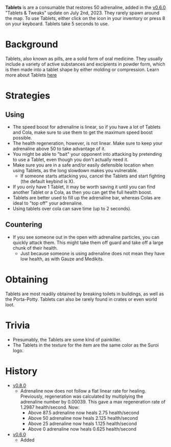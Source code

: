 **Tablets** is are a consumable that restores 50 adrenaline, added in the [v0.6.0](https://github.com/HasangerGames/suroi/releases/tag/v0.6.0) "Tablets & Tweaks" update on July 2nd, 2023. They rarely spawn around the map. To use Tablets, either click on the icon in your inventory or press 8 on your keyboard. Tablets take 5 seconds to use.

# Background

Tablets, also known as pills, are a solid form of oral medicine. They usually include a variety of active substances and excipients in powder form, which is then made into a tablet shape by either molding or compression. Learn more about Tablets [here](https://en.wikipedia.org/wiki/Tablet_(pharmacy))

# Strategies

## Using

- The speed boost for adrenaline is linear, so if you have a lot of Tablets and Cola, make sure to use them to get the maximum speed boost possible.
- The health regeneration, however, is not linear. Make sure to keep your adrenaline above 50 to take advantage of it.
- You might be able to "bait" your opponent into attacking by pretending to use a Tablet, even though you don't actually need it.
- Make sure you are in a safe and/or easily defensible location when using Tablets, as the long slowdown makes you vulnerable.
  - If someone starts attacking you, cancel the Tablets and start fighting (the default keybind is X).
- If you only have 1 Tablet, it may be worth saving it until you can find another Tablet or a Cola, as then you can get the full health boost.
- Tablets are better used to fill up the adrenaline bar, whereas Colas are ideal to "top off" your adrenaline.
- Using tablets over cola can save time (up to 2 seconds).

## Countering

- If you see someone out in the open with adrenaline particles, you can quickly attack them. This might take them off guard and take off a large chunk of their health.
  - Just because someone is using adrenaline does not mean they have low health, as with Gauze and Medikits.

# Obtaining

Tablets are most readily obtained by breaking toilets in buildings, as well as the Porta-Potty. Tablets can also be rarely found in crates or even world loot.

# Trivia

- Presumably, the Tablets are some kind of painkiller.
- The Tablets in the texture for the item are the same color as the Suroi logo.

# History

- [v0.8.0](https://github.com/HasangerGames/suroi/releases/tag/v0.8.0)
  - Adrenaline now does not follow a flat linear rate for healing. Previously, regeneration was calculated by multiplying the adrenaline number by 0.00039. This gave a max regeneration rate of 1.2987 health/second. Now:
    - Above 87.5 adrenaline now heals 2.75 health/second
    - Above 50 adrenaline now heals 2.125 health/second
    - Above 25 adrenaline now heals 1.125 health/second
    - Above 0 adrenaline now heals 0.625 health/second
- [v0.6.0](https://github.com/HasangerGames/suroi/releases/tag/v0.6.0)
  - Added
